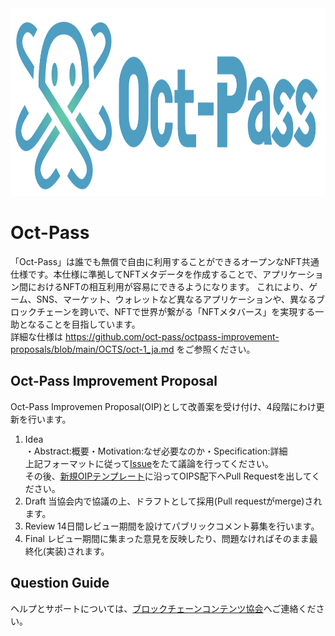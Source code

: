 <div align="center">
  <img height="300" src="assets/oct-pass.png">
</div>

# Oct-Pass
「Oct-Pass」は誰でも無償で自由に利用することができるオープンなNFT共通仕様です。本仕様に準拠してNFTメタデータを作成することで、アプリケーション間におけるNFTの相互利用が容易にできるようになります。 これにより、ゲーム、SNS、マーケット、ウォレットなど異なるアプリケーションや、異なるブロックチェーンを跨いで、NFTで世界が繋がる「NFTメタバース」を実現する一助となることを目指しています。  
詳細な仕様は https://github.com/oct-pass/octpass-improvement-proposals/blob/main/OCTS/oct-1_ja.md をご参照ください。

## Oct-Pass Improvement Proposal
Oct-Pass Improvemen Proposal(OIP)として改善案を受け付け、4段階にわけ更新を行います。
1. Idea  
・Abstract:概要・Motivation:なぜ必要なのか・Specification:詳細  
上記フォーマットに従って[Issue](https://github.com/oct-pass/octpass-improvement-proposals/issues)をたて議論を行ってください。  
その後、[新規OIPテンプレート](https://github.com/oct-pass/octpass-improvement-proposals/blob/main/oip-template_ja.md)に沿ってOIPS配下へPull Requestを出してください。
2. Draft
当協会内で協議の上、ドラフトとして採用(Pull requestがmerge)されます。
3. Review
14日間レビュー期間を設けてパブリックコメント募集を行います。
4. Final
レビュー期間に集まった意見を反映したり、問題なければそのまま最終化(実装)されます。

## Question Guide
ヘルプとサポートについては、[ブロックチェーンコンテンツ協会](https://www.blockchaincontents.org/contact)へご連絡ください。
